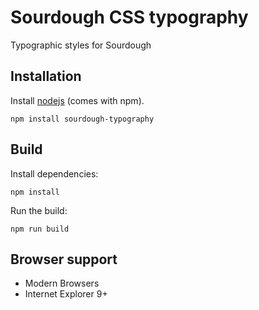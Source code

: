 # Sourdough CSS typography

Typographic styles for Sourdough

## Installation

Install [nodejs](http://nodejs.org) (comes with npm).

```
npm install sourdough-typography
```

## Build

Install dependencies:
```
npm install
```

Run the build:
```
npm run build
```

## Browser support

* Modern Browsers
* Internet Explorer 9+
